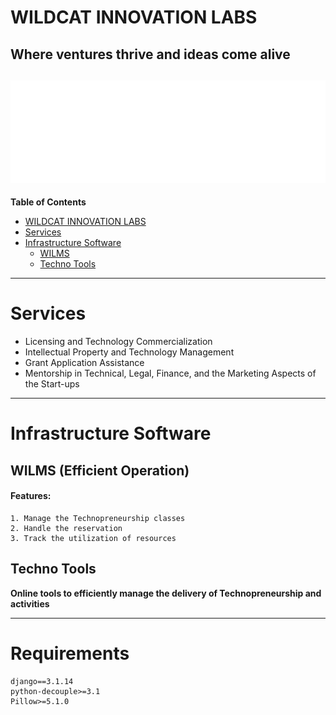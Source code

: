 # WILDCAT INNOVATION LABS
**Where ventures thrive and ideas come alive**
------------
![WILMS LOGO](https://raw.githubusercontent.com/JukKie-ai/wilms-readme/main/w4.c1a6d8d7161b.png)
------------
**Table of Contents**
- [WILDCAT INNOVATION LABS](#wildcat-innovation-labs)
- [Services](#services)
- [Infrastructure Software](#infrastructure-software)
	- [WILMS](#wilms-efficient-operation)
	- [Techno Tools](#techno-tools)
------------
# Services
- Licensing and Technology Commercialization
- Intellectual Property and Technology Management
- Grant Application Assistance
- Mentorship in Technical, Legal, Finance, and the Marketing Aspects of the Start-ups
------------

# Infrastructure Software
## WILMS (Efficient Operation)
#### Features:
	1. Manage the Technopreneurship classes
	2. Handle the reservation
	3. Track the utilization of resources
## Techno Tools
**Online tools to efficiently manage the delivery of Technopreneurship and activities**

------------
# Requirements
    django==3.1.14
    python-decouple>=3.1
    Pillow>=5.1.0
